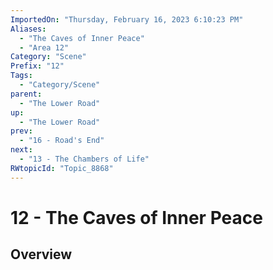```yaml
---
ImportedOn: "Thursday, February 16, 2023 6:10:23 PM"
Aliases:
  - "The Caves of Inner Peace"
  - "Area 12"
Category: "Scene"
Prefix: "12"
Tags:
  - "Category/Scene"
parent:
  - "The Lower Road"
up:
  - "The Lower Road"
prev:
  - "16 - Road's End"
next:
  - "13 - The Chambers of Life"
RWtopicId: "Topic_8868"
---
```

# 12 - The Caves of Inner Peace
## Overview
